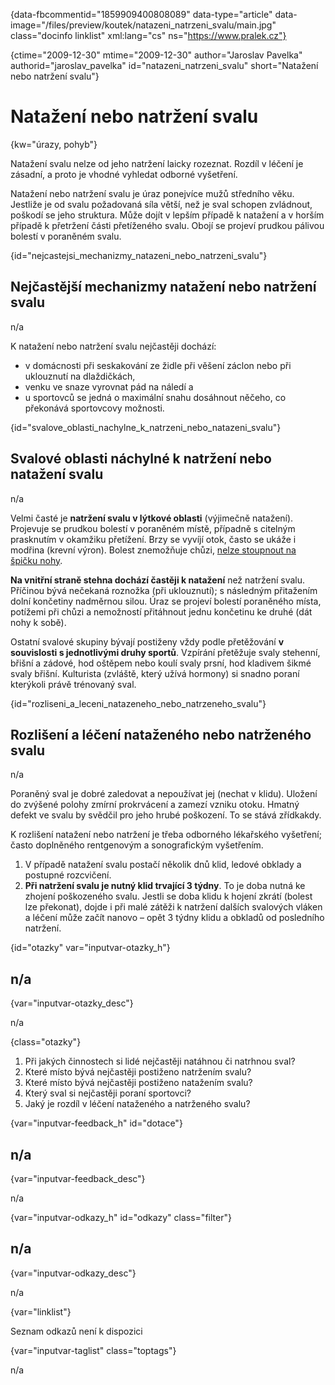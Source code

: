 
{data-fbcommentid="1859909400808089" data-type="article" data-image="/files/preview/koutek/natazeni\_natrzeni\_svalu/main.jpg" class="docinfo linklist" xml:lang="cs" ns="https://www.pralek.cz"}

{ctime="2009-12-30" mtime="2009-12-30" author="Jaroslav Pavelka" authorid="jaroslav\_pavelka" id="natazeni\_natrzeni_svalu" short="Natažení nebo natržení svalu"}

# Natažení nebo natržení svalu

<!-- generated attribute kw by user_udpatekw.sh on 2020-04-14, do not edit -->

{kw="úrazy, pohyb"}

Natažení svalu nelze od jeho natržení laicky rozeznat. Rozdíl v léčení je zásadní, a proto je vhodné vyhledat odborné vyšetření.

Natažení nebo natržení svalu je úraz ponejvíce mužů středního věku. Jestliže je od svalu požadovaná síla větší, než je sval schopen zvládnout, poškodí se jeho struktura. Může dojít v lepším případě k natažení a v horším případě k přetržení části přetíženého svalu. Obojí se projeví prudkou pálivou bolestí v poraněném svalu.

{id="nejcastejsi\_mechanizmy\_natazeni\_nebo\_natrzeni_svalu"}

## Nejčastější mechanizmy natažení nebo natržení svalu

n/a

K natažení nebo natržení svalu nejčastěji dochází:

  * v domácnosti při seskakování ze židle při věšení záclon nebo při uklouznutí na dlaždičkách,
  * venku ve snaze vyrovnat pád na náledí a
  * u sportovců se jedná o maximální snahu dosáhnout něčeho, co překonává sportovcovy možnosti.

{id="svalove\_oblasti\_nachylne\_k\_natrzeni\_nebo\_natazeni_svalu"}

## Svalové oblasti náchylné k natržení nebo natažení svalu

n/a

Velmi časté je **natržení svalu v lýtkové oblasti** (výjimečně natažení). Projevuje se prudkou bolestí v poraněném místě, případně s citelným prasknutím v okamžiku přetížení. Brzy se vyvíjí otok, často se ukáže i modřina (krevní výron). Bolest znemožňuje chůzi, [nelze stoupnout na špičku nohy][1].

**Na vnitřní straně stehna dochází častěji k natažení** než natržení svalu. Příčinou bývá nečekaná roznožka (při uklouznutí); s následným přitažením dolní končetiny nadměrnou silou. Úraz se projeví bolestí poraněného místa, potížemi při chůzi a nemožností přitáhnout jednu končetinu ke druhé (dát nohy k sobě).

Ostatní svalové skupiny bývají postiženy vždy podle přetěžování **v souvislosti s jednotlivými druhy sportů**. Vzpírání přetěžuje svaly stehenní, břišní a zádové, hod oštěpem nebo koulí svaly prsní, hod kladivem šikmé svaly břišní. Kulturista (zvláště, který užívá hormony) si snadno poraní kterýkoli právě trénovaný sval.

{id="rozliseni\_a\_leceni\_natazeneho\_nebo\_natrzeneho\_svalu"}

## Rozlišení a léčení nataženého nebo natrženého svalu

n/a

Poraněný sval je dobré zaledovat a nepoužívat jej (nechat v klidu). Uložení do zvýšené polohy zmírní prokrvácení a zamezí vzniku otoku. Hmatný defekt ve svalu by svědčil pro jeho hrubé poškození. To se stává zřídkakdy.

K rozlišení natažení nebo natržení je třeba odborného lékařského vyšetření; často doplněného rentgenovým a sonografickým vyšetřením.

  1. V případě natažení svalu postačí několik dnů klid, ledové obklady a postupné rozcvičení.
  2. **Při natržení svalu je nutný klid trvající 3 týdny**. To je doba nutná ke zhojení poškozeného svalu. Jestli se doba klidu k hojení zkrátí (bolest lze překonat), dojde i při malé zátěži k natržení dalších svalových vláken a léčení může začít nanovo – opět 3 týdny klidu a obkladů od posledního natržení.

{id="otazky" var="inputvar-otazky_h"}

## n/a

{var="inputvar-otazky_desc"}

n/a

{class="otazky"}

  1. Při jakých činnostech si lidé nejčastěji natáhnou či natrhnou sval?
  2. Které místo bývá nejčastěji postiženo natržením svalu?
  3. Které místo bývá nejčastěji postiženo natažením svalu?
  4. Který sval si nejčastěji poraní sportovci?
  5. Jaký je rozdíl v léčení nataženého a natrženého svalu?

{var="inputvar-feedback_h" id="dotace"}

## n/a

{var="inputvar-feedback_desc"}

n/a

{var="inputvar-odkazy_h" id="odkazy" class="filter"}

## n/a

{var="inputvar-odkazy_desc"}

n/a

{var="linklist"}

Seznam odkazů není k dispozici

{var="inputvar-taglist" class="toptags"}

n/a

 [1]: onemocneni_slach

